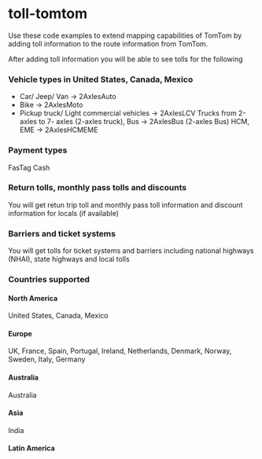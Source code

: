 # toll-tomtom
Use these code examples to extend mapping capabilities of TomTom by adding toll information to the route information from TomTom.

After adding toll information you will be able to see tolls for the following
### Vehicle types in United States, Canada, Mexico
* Car/ Jeep/ Van -> 2AxlesAuto
* Bike -> 2AxlesMoto
* Pickup truck/ Light commercial vehicles -> 2AxlesLCV
Trucks from 2-axles to 7- axles (2-axles truck),
Bus -> 2AxlesBus (2-axles Bus)
HCM, EME -> 2AxlesHCMEME

### Payment types
FasTag
Cash

### Return tolls, monthly pass tolls and discounts
You will get retun trip toll and monthly pass toll information and discount information for locals (if available)

### Barriers and ticket systems
You will get tolls for ticket systems and barriers including national highways (NHAI), state highways and local tolls

### Countries supported
#### North America
United States, Canada, Mexico
#### Europe
UK, France, Spain, Portugal, Ireland, Netherlands, Denmark, Norway, Sweden, Italy, Germany
#### Australia
Australia
#### Asia
India
#### Latin America
